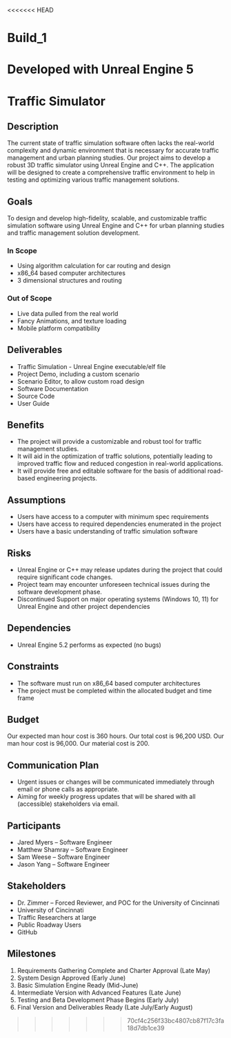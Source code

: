 <<<<<<< HEAD
# Build_1

Developed with Unreal Engine 5
=======
# Traffic Simulator

## Description
The current state of traffic simulation software often lacks the real-world complexity and dynamic environment that is necessary for accurate traffic management and urban planning studies. Our project aims to develop a robust 3D traffic simulator using Unreal Engine and C++. The application will be designed to create a comprehensive traffic environment to help in testing and optimizing various traffic management solutions. 
## Goals
To design and develop high-fidelity, scalable, and customizable traffic simulation software using Unreal Engine and C++ for urban planning studies and traffic management solution development.
### In Scope
- Using algorithm calculation for car routing and design
- x86_64 based computer architectures
- 3 dimensional structures and routing
### Out of Scope
- Live data pulled from the real world
- Fancy Animations, and texture loading
- Mobile platform compatibility
## Deliverables
- Traffic Simulation - Unreal Engine executable/elf file 
- Project Demo, including a custom scenario 
- Scenario Editor, to allow custom road design 
- Software Documentation 
- Source Code
- User Guide 
## Benefits
- The project will provide a customizable and robust tool for traffic management studies.  
- It will aid in the optimization of traffic solutions, potentially leading to improved traffic flow and reduced congestion in real-world applications. 
- It will provide free and editable software for the basis of additional road-based engineering projects.  
## Assumptions
- Users have access to a computer with minimum spec requirements 
- Users have access to required dependencies enumerated in the project 
- Users have a basic understanding of traffic simulation software 
## Risks
- Unreal Engine or C++ may release updates during the project that could require significant code changes. 
- Project team may encounter unforeseen technical issues during the software development phase. 
- Discontinued Support on major operating systems (Windows 10, 11) for Unreal Engine and other project dependencies
## Dependencies
- Unreal Engine 5.2 performs as expected (no bugs) 
## Constraints
- The software must run on x86_64 based computer architectures 
- The project must be completed within the allocated budget and time frame  
## Budget
Our expected man hour cost is 360 hours. Our total cost is 96,200 USD. Our man hour cost is 96,000. Our material cost is 200.
## Communication Plan
- Urgent issues or changes will be communicated immediately through email or phone calls as appropriate. 
- Aiming for weekly progress updates that will be shared with all (accessible) stakeholders via email. 
## Participants
- Jared Myers – Software Engineer 
- Matthew Shamray – Software Engineer 
- Sam Weese – Software Engineer 
- Jason Yang – Software Engineer 
## Stakeholders
- Dr. Zimmer – Forced Reviewer, and POC for the University of Cincinnati 
- University of Cincinnati  
- Traffic Researchers at large 
- Public Roadway Users 
- GitHub 
## Milestones 
1. Requirements Gathering Complete and Charter Approval (Late May)
2. System Design Approved (Early June)
3. Basic Simulation Engine Ready (Mid-June)
4. Intermediate Version with Advanced Features (Late June)
5. Testing and Beta Development Phase Begins (Early July)
6. Final Version and Deliverables Ready (Late July/Early August) 
>>>>>>> 70cf4c256f33bc4807cb87f17c3fa18d7db1ce39
